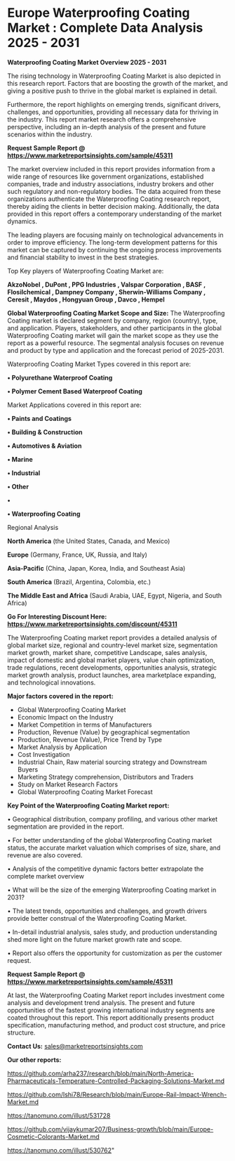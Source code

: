 # Europe Waterproofing Coating Market : Complete Data Analysis 2025 - 2031

<Strong> Waterproofing Coating Market Overview 2025 - 2031</strong>

The rising technology in Waterproofing Coating Market is also depicted in this research report. Factors that are boosting the growth of the market, and giving a positive push to thrive in the global market is explained in detail.

Furthermore, the report highlights on emerging trends, significant drivers, challenges, and opportunities, providing all necessary data for thriving in the industry. This report market research offers a comprehensive perspective, including an in-depth analysis of the present and future scenarios within the industry.

<strong>Request Sample Report @ <a href=https://www.marketreportsinsights.com/sample/45311>https://www.marketreportsinsights.com/sample/45311</a></strong>

The market overview included in this report provides information from a wide range of resources like government organizations, established companies, trade and industry associations, industry brokers and other such regulatory and non-regulatory bodies. The data acquired from these organizations authenticate the Waterproofing Coating research report, thereby aiding the clients in better decision making. Additionally, the data provided in this report offers a contemporary understanding of the market dynamics.

The leading players are focusing mainly on technological advancements in order to improve efficiency. The long-term development patterns for this market can be captured by continuing the ongoing process improvements and financial stability to invest in the best strategies.

Top Key players of Waterproofing Coating Market are:

<strong>AkzoNobel , DuPont , PPG Industries , Valspar Corporation , BASF , Flosilchemical , Dampney Company , Sherwin-Williams Company , Ceresit , Maydos , Hongyuan Group , Davco , Hempel </strong>

<strong><b>Global Waterproofing Coating Market Scope and Size:</b></strong>
The Waterproofing Coating market is declared segment by company, region (country), type, and application. Players, stakeholders, and other participants in the global Waterproofing Coating market will gain the market scope as they use the report as a powerful resource. The segmental analysis focuses on revenue and product by type and application and the forecast period of 2025-2031.

Waterproofing Coating Market Types covered in this report are:

<strong>•  Polyurethane Waterproof Coating 

•  Polymer Cement Based Waterproof Coating</strong>

Market Applications covered in this report are:

<strong>•  Paints and Coatings 

•  Building & Construction 

•  Automotives & Aviation 

•  Marine 

•  Industrial 

•  Other 

•  

•  Waterproofing Coating</strong> 

Regional Analysis

<strong>North America</strong> (the United States, Canada, and Mexico)

<strong>Europe</strong> (Germany, France, UK, Russia, and Italy)

<strong>Asia-Pacific</strong> (China, Japan, Korea, India, and Southeast Asia)

<strong>South America</strong> (Brazil, Argentina, Colombia, etc.)

<strong>The Middle East and Africa</strong> (Saudi Arabia, UAE, Egypt, Nigeria, and South Africa)

<strong>Go For Interesting Discount Here: <a href=https://www.marketreportsinsights.com/discount/45311>https://www.marketreportsinsights.com/discount/45311</a></strong>

The Waterproofing Coating market report provides a detailed analysis of global market size, regional and country-level market size, segmentation market growth, market share, competitive Landscape, sales analysis, impact of domestic and global market players, value chain optimization, trade regulations, recent developments, opportunities analysis, strategic market growth analysis, product launches, area marketplace expanding, and technological innovations.

<strong><b>Major factors covered in the report:</b></strong>
<ul>
  <li>Global Waterproofing Coating Market </li>
  <li>Economic Impact on the Industry</li>
  <li>Market Competition in terms of Manufacturers</li>
  <li>Production, Revenue (Value) by geographical segmentation</li>
  <li>Production, Revenue (Value), Price Trend by Type</li>
  <li>Market Analysis by Application</li>
  <li>Cost Investigation</li>
  <li>Industrial Chain, Raw material sourcing strategy and Downstream Buyers</li>
  <li>Marketing Strategy comprehension, Distributors and Traders</li>
  <li>Study on Market Research Factors</li>
  <li>Global Waterproofing Coating Market Forecast</li>
</ul>

<strong><b>Key Point of the Waterproofing Coating Market report:</b></strong>

• Geographical distribution, company profiling, and various other market segmentation are provided in the report.

• For better understanding of the global Waterproofing Coating market status, the accurate market valuation which comprises of size, share, and revenue are also covered.

• Analysis of the competitive dynamic factors better extrapolate the complete market overview

• What will be the size of the emerging Waterproofing Coating market in 2031?

• The latest trends, opportunities and challenges, and growth drivers provide better construal of the Waterproofing Coating Market.

• In-detail industrial analysis, sales study, and production understanding shed more light on the future market growth rate and scope.

• Report also offers the opportunity for customization as per the customer request.

<strong>Request Sample Report @ <a href=https://www.marketreportsinsights.com/sample/45311>https://www.marketreportsinsights.com/sample/45311</a></strong>

At last, the Waterproofing Coating Market report includes investment come analysis and development trend analysis. The present and future opportunities of the fastest growing international industry segments are coated throughout this report. This report additionally presents product specification, manufacturing method, and product cost structure, and price structure.

<strong>Contact Us:</strong>
sales@marketreportsinsights.com

<strong>Our other reports:</strong>

<a href=https://github.com/arha237/research/blob/main/North-America-Pharmaceuticals-Temperature-Controlled-Packaging-Solutions-Market.md>https://github.com/arha237/research/blob/main/North-America-Pharmaceuticals-Temperature-Controlled-Packaging-Solutions-Market.md</a>

<a href=https://github.com/Ishi78/Research/blob/main/Europe-Rail-Impact-Wrench-Market.md>https://github.com/Ishi78/Research/blob/main/Europe-Rail-Impact-Wrench-Market.md</a>

<a href=https://tanomuno.com/illust/531728>https://tanomuno.com/illust/531728</a>

<a href=https://github.com/vijaykumar207/Business-growth/blob/main/Europe-Cosmetic-Colorants-Market.md>https://github.com/vijaykumar207/Business-growth/blob/main/Europe-Cosmetic-Colorants-Market.md</a>

<a href=https://tanomuno.com/illust/530762>https://tanomuno.com/illust/530762</a>"
